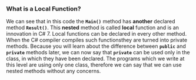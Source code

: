### What is a Local Function?

We can see that in this code the **`Main()`** method has **another** declared method **`Result()`**. This **nested** method is called **local** function and is an innovation in C# 7. Local functions can be declared in every other method. When the C# compiler compiles such functionsthey are turned into private methods. Because you will learn about the difference between **`public`** and **`private`** methods later, we can now say that **`private`** can be used only in the class, in which they have been declared. The programs which we write at this level are using only one class, therefore we can say that we can use nested methods without any concerns.